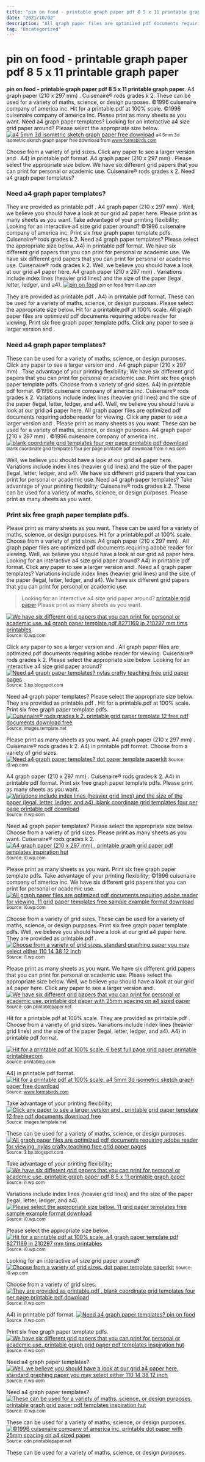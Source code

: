 ```yaml
---
title: "pin on food - printable graph paper pdf 8 5 x 11 printable graph paper"
date: "2021/10/02"
description: "All graph paper files are optimized pdf documents requiring adobe reader for viewing."
tag: "Uncategorized"
---
```


# pin on food - printable graph paper pdf 8 5 x 11 printable graph paper
**pin on food - printable graph paper pdf 8 5 x 11 printable graph paper**. A4 graph paper (210 x 297 mm) . Cuisenaire® rods grades k 2. These can be used for a variety of maths, science, or design purposes. ©1996 cuisenaire company of america inc. Hit for a printable.pdf at 100% scale.
©1996 cuisenaire company of america inc. Please print as many sheets as you want. Need a4 graph paper templates? Looking for an interactive a4 size grid paper around? Please select the appropriate size below.
[![a4 5mm 3d isometric sketch graph paper free download](https://www.formsbirds.com/formhtml/a48b0ecbc6a9c3da67eb/3disom85cad104500cab146bb5/bg1.png "a4 5mm 3d isometric sketch graph paper free download")](https://www.formsbirds.com/formhtml/a48b0ecbc6a9c3da67eb/3disom85cad104500cab146bb5/bg1.png)
<small>a4 5mm 3d isometric sketch graph paper free download from www.formsbirds.com</small>

Choose from a variety of grid sizes. Click any paper to see a larger version and . A4) in printable pdf format. A4 graph paper (210 x 297 mm) . Please select the appropriate size below. We have six different grid papers that you can print for personal or academic use. Cuisenaire® rods grades k 2. Need a4 graph paper templates?

### Need a4 graph paper templates?
They are provided as printable.pdf . A4 graph paper (210 x 297 mm) . Well, we believe you should have a look at our grid a4 paper here. Please print as many sheets as you want. Take advantage of your printing flexibility; Looking for an interactive a4 size grid paper around? ©1996 cuisenaire company of america inc. Print six free graph paper template pdfs. Cuisenaire® rods grades k 2. Need a4 graph paper templates? Please select the appropriate size below. A4) in printable pdf format. We have six different grid papers that you can print for personal or academic use.
We have six different grid papers that you can print for personal or academic use. Cuisenaire® rods grades k 2. Well, we believe you should have a look at our grid a4 paper here. A4 graph paper (210 x 297 mm) . Variations include index lines (heavier grid lines) and the size of the paper (legal, letter, ledger, and a4).
[![pin on food](https://i1.wp.com/i.pinimg.com/736x/26/e8/5e/26e85e76c48366aaed91c14fbf512614--paper-templates-graph-paper.jpg "pin on food")](https://i1.wp.com/i.pinimg.com/736x/26/e8/5e/26e85e76c48366aaed91c14fbf512614--paper-templates-graph-paper.jpg)
<small>pin on food from i1.wp.com</small>

They are provided as printable.pdf . A4) in printable pdf format. These can be used for a variety of maths, science, or design purposes. Please select the appropriate size below. Hit for a printable.pdf at 100% scale. All graph paper files are optimized pdf documents requiring adobe reader for viewing. Print six free graph paper template pdfs. Click any paper to see a larger version and .

### Need a4 graph paper templates?
These can be used for a variety of maths, science, or design purposes. Click any paper to see a larger version and . A4 graph paper (210 x 297 mm) . Take advantage of your printing flexibility; We have six different grid papers that you can print for personal or academic use. Print six free graph paper template pdfs. Choose from a variety of grid sizes. A4) in printable pdf format. ©1996 cuisenaire company of america inc. Cuisenaire® rods grades k 2. Variations include index lines (heavier grid lines) and the size of the paper (legal, letter, ledger, and a4). Well, we believe you should have a look at our grid a4 paper here. All graph paper files are optimized pdf documents requiring adobe reader for viewing.
Click any paper to see a larger version and . Please print as many sheets as you want. These can be used for a variety of maths, science, or design purposes. A4 graph paper (210 x 297 mm) . ©1996 cuisenaire company of america inc.
[![blank coordinate grid templates four per page printable pdf download](https://i1.wp.com/data.formsbank.com/pdf_docs_html/98/983/98322/page_1_thumb_big.png "blank coordinate grid templates four per page printable pdf download")](https://i1.wp.com/data.formsbank.com/pdf_docs_html/98/983/98322/page_1_thumb_big.png)
<small>blank coordinate grid templates four per page printable pdf download from i1.wp.com</small>

Well, we believe you should have a look at our grid a4 paper here. Variations include index lines (heavier grid lines) and the size of the paper (legal, letter, ledger, and a4). We have six different grid papers that you can print for personal or academic use. Need a4 graph paper templates? Take advantage of your printing flexibility; Cuisenaire® rods grades k 2. These can be used for a variety of maths, science, or design purposes. Please print as many sheets as you want.

### Print six free graph paper template pdfs.
Please print as many sheets as you want. These can be used for a variety of maths, science, or design purposes. Hit for a printable.pdf at 100% scale. Choose from a variety of grid sizes. A4 graph paper (210 x 297 mm) . All graph paper files are optimized pdf documents requiring adobe reader for viewing. Well, we believe you should have a look at our grid a4 paper here. Looking for an interactive a4 size grid paper around? A4) in printable pdf format. Click any paper to see a larger version and . Need a4 graph paper templates? Variations include index lines (heavier grid lines) and the size of the paper (legal, letter, ledger, and a4). We have six different grid papers that you can print for personal or academic use.

> Looking for an interactive a4 size grid paper around? [printable grid paper](https://alexandrewisus.blogspot.com/2022/08/free-printable-grid-paper-six-styles-of.html) Please print as many sheets as you want.

[![We have six different grid papers that you can print for personal or academic use. a4 graph paper template pdf 8271169 in 210297 mm tims printables](http://tse4.mm.bing.net/th?id=OIP.GNE9TmT1Chu5gyCFVcAbRgHaKd&amp;pid=15.1 "a4 graph paper template pdf 8271169 in 210297 mm tims printables")](https://i0.wp.com/timvandevall.com/wp-content/uploads/a4-graph-paper-5mm-millimeter.jpg)
<small>Source: i0.wp.com</small>

Click any paper to see a larger version and . All graph paper files are optimized pdf documents requiring adobe reader for viewing. Cuisenaire® rods grades k 2. Please select the appropriate size below. Looking for an interactive a4 size grid paper around?
[![Need a4 graph paper templates? nylas crafty teaching free grid paper pages](http://tse3.mm.bing.net/th?id=OIP.sPVfR76gFWaga_-T3HSVtQAAAA&amp;pid=15.1 "nylas crafty teaching free grid paper pages")](https://3.bp.blogspot.com/-F-2_62rqqBg/VCdrp6F5bdI/AAAAAAAAHQM/agJod5xp1kI/s1600/free-grid-paper-pages-long.JPG)
<small>Source: 3.bp.blogspot.com</small>

Need a4 graph paper templates? Please select the appropriate size below. They are provided as printable.pdf . Hit for a printable.pdf at 100% scale. Print six free graph paper template pdfs.
[![Cuisenaire® rods grades k 2. printable grid paper template 12 free pdf documents download free](http://tse3.mm.bing.net/th?id=OIP.hcaI0XeKVBNp3wA3hSlyeAAAAA&amp;pid=15.1 "printable grid paper template 12 free pdf documents download free")](https://images.template.net/wp-content/uploads/2017/03/02090101/1-by-4-Inch-Printable-Grid-Paper.jpg?width=320)
<small>Source: images.template.net</small>

Please print as many sheets as you want. A4 graph paper (210 x 297 mm) . Cuisenaire® rods grades k 2. A4) in printable pdf format. Choose from a variety of grid sizes.
[![Need a4 graph paper templates? dot paper template paperkit](http://tse4.mm.bing.net/th?id=OIP.LfCktuX_wP5WrwU-i_81vwAAAA&amp;pid=15.1 "dot paper template paperkit")](https://i0.wp.com/paperkit.net/images/dot-a4-3mm-5mm.jpg)
<small>Source: i0.wp.com</small>

A4 graph paper (210 x 297 mm) . Cuisenaire® rods grades k 2. A4) in printable pdf format. Print six free graph paper template pdfs. Please print as many sheets as you want.
[![Variations include index lines (heavier grid lines) and the size of the paper (legal, letter, ledger, and a4). blank coordinate grid templates four per page printable pdf download](http://tse3.mm.bing.net/th?id=OIP.XX_7VYxawZb1FWDOyuEIUQHaKd&amp;pid=15.1 "blank coordinate grid templates four per page printable pdf download")](https://i1.wp.com/data.formsbank.com/pdf_docs_html/98/983/98322/page_1_thumb_big.png)
<small>Source: i1.wp.com</small>

Need a4 graph paper templates? Please select the appropriate size below. Choose from a variety of grid sizes. Please print as many sheets as you want. Cuisenaire® rods grades k 2.
[![A4 graph paper (210 x 297 mm) . printable graph grid paper pdf templates inspiration hut](http://tse4.mm.bing.net/th?id=OIP.baikUhDDajlghz4zboPTzAHaKd&amp;pid=15.1 "printable graph grid paper pdf templates inspiration hut")](https://i0.wp.com/inspirationhut.net/wp-content/uploads/2013/10/1.02-745x1053.jpg)
<small>Source: i0.wp.com</small>

Please print as many sheets as you want. Print six free graph paper template pdfs. Take advantage of your printing flexibility; ©1996 cuisenaire company of america inc. We have six different grid papers that you can print for personal or academic use.
[![All graph paper files are optimized pdf documents requiring adobe reader for viewing. 11 grid paper templates free sample example format download](http://tse3.mm.bing.net/th?id=OIP.EHeGYCwP-EYEUdHDolDXdgAAAA&amp;pid=15.1 "11 grid paper templates free sample example format download")](https://i0.wp.com/images.template.net/wp-content/uploads/2016/01/28053143/Printable-PDF-Grid-Paper1.jpeg?width=320)
<small>Source: i0.wp.com</small>

Choose from a variety of grid sizes. These can be used for a variety of maths, science, or design purposes. Print six free graph paper template pdfs. Well, we believe you should have a look at our grid a4 paper here. They are provided as printable.pdf .
[![Choose from a variety of grid sizes. standard graphing paper you may select either 110 14 38 12 inch](http://tse4.mm.bing.net/th?id=OIP.p0pNOXCUuy72_I2Ll_fjbQAAAA&amp;pid=15.1 "standard graphing paper you may select either 110 14 38 12 inch")](https://i1.wp.com/i.pinimg.com/236x/dd/be/48/ddbe48e43492dfdd87f7678eb971d926.jpg)
<small>Source: i1.wp.com</small>

Please print as many sheets as you want. We have six different grid papers that you can print for personal or academic use. Please select the appropriate size below. Well, we believe you should have a look at our grid a4 paper here. Click any paper to see a larger version and .
[![We have six different grid papers that you can print for personal or academic use. printable dot paper with 25mm spacing on a4 sized paper](http://tse1.mm.bing.net/th?id=OIP.rGCu0aB0XMLL-uDfZyslLgAAAA&amp;pid=15.1 "printable dot paper with 25mm spacing on a4 sized paper")](https://cdn.printablepaper.net/samples/dot-portrait-a4-2_5mm.png)
<small>Source: cdn.printablepaper.net</small>

Hit for a printable.pdf at 100% scale. They are provided as printable.pdf . Choose from a variety of grid sizes. Variations include index lines (heavier grid lines) and the size of the paper (legal, letter, ledger, and a4). A4) in printable pdf format.

[![Hit for a printable.pdf at 100% scale. 6 best full page grid paper printable printableecom](http://tse4.mm.bing.net/th?id=OIP._DaagTadG2nkFx3bV7-wUwHaLH&amp;pid=15.1 "6 best full page grid paper printable printableecom")](https://printablep.com/uploads/pinterest/full-page-grid-paper-printable_pin_175722.png)
<small>Source: printablep.com</small>

A4) in printable pdf format.
[![Hit for a printable.pdf at 100% scale. a4 5mm 3d isometric sketch graph paper free download](http://tse4.mm.bing.net/th?id=OIP.XCJzBQiK3cjKBc1or6AvSAHaLp&amp;pid=15.1 "a4 5mm 3d isometric sketch graph paper free download")](https://www.formsbirds.com/formhtml/a48b0ecbc6a9c3da67eb/3disom85cad104500cab146bb5/bg1.png)
<small>Source: www.formsbirds.com</small>

Take advantage of your printing flexibility;
[![Click any paper to see a larger version and . printable grid paper template 12 free pdf documents download free](http://tse3.mm.bing.net/th?id=OIP.hcaI0XeKVBNp3wA3hSlyeAAAAA&amp;pid=15.1 "printable grid paper template 12 free pdf documents download free")](https://images.template.net/wp-content/uploads/2017/03/02090101/1-by-4-Inch-Printable-Grid-Paper.jpg?width=320)
<small>Source: images.template.net</small>

These can be used for a variety of maths, science, or design purposes.
[![All graph paper files are optimized pdf documents requiring adobe reader for viewing. nylas crafty teaching free grid paper pages](http://tse3.mm.bing.net/th?id=OIP.sPVfR76gFWaga_-T3HSVtQAAAA&amp;pid=15.1 "nylas crafty teaching free grid paper pages")](https://3.bp.blogspot.com/-F-2_62rqqBg/VCdrp6F5bdI/AAAAAAAAHQM/agJod5xp1kI/s1600/free-grid-paper-pages-long.JPG)
<small>Source: 3.bp.blogspot.com</small>

Take advantage of your printing flexibility;
[![We have six different grid papers that you can print for personal or academic use. printable graph paper pdf 8 5 x 11 printable graph paper](http://tse3.mm.bing.net/th?id=OIP.udf-dX0ZVR_Dh8y7rXV70QAAAA&amp;pid=15.1 "printable graph paper pdf 8 5 x 11 printable graph paper")](https://i1.wp.com/printablegraphpaperz.com/wp-content/uploads/2020/09/5-best-images-of-printable-grid-paper-8-5-x-11-1-8-graph-4.jpg)
<small>Source: i1.wp.com</small>

Variations include index lines (heavier grid lines) and the size of the paper (legal, letter, ledger, and a4).
[![Please select the appropriate size below. 11 grid paper templates free sample example format download](http://tse3.mm.bing.net/th?id=OIP.EHeGYCwP-EYEUdHDolDXdgAAAA&amp;pid=15.1 "11 grid paper templates free sample example format download")](https://i0.wp.com/images.template.net/wp-content/uploads/2016/01/28053143/Printable-PDF-Grid-Paper1.jpeg?width=320)
<small>Source: i0.wp.com</small>

Please select the appropriate size below.
[![Hit for a printable.pdf at 100% scale. a4 graph paper template pdf 8271169 in 210297 mm tims printables](http://tse4.mm.bing.net/th?id=OIP.GNE9TmT1Chu5gyCFVcAbRgHaKd&amp;pid=15.1 "a4 graph paper template pdf 8271169 in 210297 mm tims printables")](https://i0.wp.com/timvandevall.com/wp-content/uploads/a4-graph-paper-5mm-millimeter.jpg)
<small>Source: i0.wp.com</small>

Looking for an interactive a4 size grid paper around?
[![Choose from a variety of grid sizes. dot paper template paperkit](http://tse4.mm.bing.net/th?id=OIP.LfCktuX_wP5WrwU-i_81vwAAAA&amp;pid=15.1 "dot paper template paperkit")](https://i0.wp.com/paperkit.net/images/dot-a4-3mm-5mm.jpg)
<small>Source: i0.wp.com</small>

Choose from a variety of grid sizes.
[![They are provided as printable.pdf . blank coordinate grid templates four per page printable pdf download](http://tse3.mm.bing.net/th?id=OIP.XX_7VYxawZb1FWDOyuEIUQHaKd&amp;pid=15.1 "blank coordinate grid templates four per page printable pdf download")](https://i1.wp.com/data.formsbank.com/pdf_docs_html/98/983/98322/page_1_thumb_big.png)
<small>Source: i1.wp.com</small>

A4) in printable pdf format.
[![Need a4 graph paper templates? pin on food](http://tse2.mm.bing.net/th?id=OIP.VPygiiPNwTenF7Ioyyn3aQAAAA&amp;pid=15.1 "pin on food")](https://i1.wp.com/i.pinimg.com/736x/26/e8/5e/26e85e76c48366aaed91c14fbf512614--paper-templates-graph-paper.jpg)
<small>Source: i1.wp.com</small>

Print six free graph paper template pdfs.
[![We have six different grid papers that you can print for personal or academic use. printable graph grid paper pdf templates inspiration hut](http://tse3.mm.bing.net/th?id=OIP.1392C2jRNdrsw9WkpuodEgHaKd&amp;pid=15.1 "printable graph grid paper pdf templates inspiration hut")](https://i1.wp.com/inspirationhut.net/wp-content/uploads/2013/10/0.82-745x1053.jpg)
<small>Source: i1.wp.com</small>

Need a4 graph paper templates?
[![Well, we believe you should have a look at our grid a4 paper here. standard graphing paper you may select either 110 14 38 12 inch](http://tse4.mm.bing.net/th?id=OIP.p0pNOXCUuy72_I2Ll_fjbQAAAA&amp;pid=15.1 "standard graphing paper you may select either 110 14 38 12 inch")](https://i1.wp.com/i.pinimg.com/236x/dd/be/48/ddbe48e43492dfdd87f7678eb971d926.jpg)
<small>Source: i1.wp.com</small>

Need a4 graph paper templates?
[![These can be used for a variety of maths, science, or design purposes. printable graph grid paper pdf templates inspiration hut](http://tse4.mm.bing.net/th?id=OIP.baikUhDDajlghz4zboPTzAHaKd&amp;pid=15.1 "printable graph grid paper pdf templates inspiration hut")](https://i0.wp.com/inspirationhut.net/wp-content/uploads/2013/10/1.02-745x1053.jpg)
<small>Source: i0.wp.com</small>

These can be used for a variety of maths, science, or design purposes.
[![©1996 cuisenaire company of america inc. printable dot paper with 25mm spacing on a4 sized paper](http://tse1.mm.bing.net/th?id=OIP.rGCu0aB0XMLL-uDfZyslLgAAAA&amp;pid=15.1 "printable dot paper with 25mm spacing on a4 sized paper")](https://cdn.printablepaper.net/samples/dot-portrait-a4-2_5mm.png)
<small>Source: cdn.printablepaper.net</small>

These can be used for a variety of maths, science, or design purposes.
